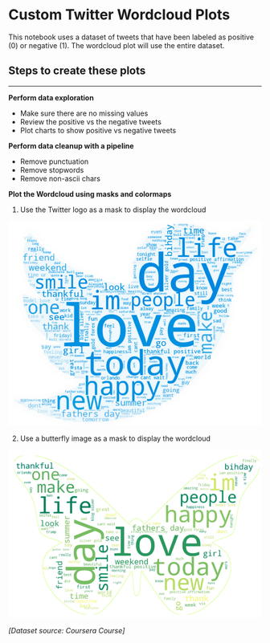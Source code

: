 
# Custom Twitter Wordcloud Plots


This notebook uses a dataset of tweets that have been labeled as positive (0) or negative (1). The wordcloud plot will use the entire dataset.

## Steps to create these plots

---

**Perform data exploration**

* Make sure there are no missing values
* Review the positive vs the negative tweets
* Plot charts to show positive vs negative tweets


**Perform data cleanup with a pipeline**

* Remove punctuation
* Remove stopwords
* Remove non-ascii chars

**Plot the Wordcloud using masks and colormaps**

1. Use the Twitter logo as a mask to display the wordcloud
<P>

![Alt text](created-wordcloud-images/blue-bird-twitter-wordcloud.png)

2. Use a butterfly image as a mask to display the wordcloud

<P>

![Alt text](created-wordcloud-images/green-butterfly-twitter-wordcloud.png)


<em> [Dataset source: Coursera Course] </em>